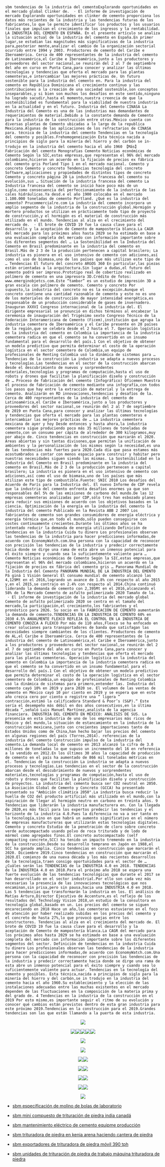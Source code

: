 
```
sbm tendencias de la industria del cementoExplorando oportunidades en el mercado global Clinker de.  · El informe de investigación de mercado Explorando oportunidades en clinker de cemento proporciona los datos más recientes de la industria y las tendencias futuras de los fabricantes,lo que le permite identificar los productos y los usuarios finales que impulsan el crecimiento de los ingresos y la rentabilidad. LA INDUSTRIA DEL CEMENTO EN ESPAÑA. En el presente artículo se analiza la situación actual de la industria del cemento en España.En primer lugar,se estudian las magnitudes más significativas de la industria para,posterior mente,analizar el cambio de la organización sectorial ocurrido entre 1994 y 2003. Productores de cemento del Caribe e Iberoamérica. Cerca de 400 representantes de la industria del cemento de Latinoamérica,el Caribe e Iberoamérica,junto a los productores y proveedores del sector nacional,se reunirán del 2 al 7 de septiembre del año en curso en Punta Cana,para conocer y analizar las últimas tecnologías y tendencias que oferta el mercado para las plantas cementeras,e intercambiar las mejores prácticas de. Un futuro sostenible para la industria del cemento en. Para la industria del cemento en República Dominicana el crecimiento continuo y las contribuciones a la creación de una sociedad sostenible,son conceptos inseparables,y si bien son muchos los desafíos en este sentido,ninguno ha logrado sacudir,hasta el momento,nuestra creencia de que la sostenibilidad es fundamental para la viabilidad de nuestra industria en la actualidad y en el futuro. Industria del Cemento CINASA La Industria del Cemento es una de las industrias mas demandantes de requerimientos de material.Debido a la constante demanda de Cemento para la industria de la construcción entre otras.México cuenta con diversas plantas de Cemento ubicadas a lo largo de la republica Mexicana.Algunas de las aplicaciones de los refractarios de CINASA para. técnica de la industria del cemento Tendencias en la tecnología del cemento y posibles.Frehomogeneización Esta técnica nacida a principios de siglo para la minería del hierro y del carbón se in­ trodujo en la industria del cemento hacia el año 1960 【Más】 Fabricación del cemento Monografias Cemento Noticias económicas de Cemento Según la SIC,estas empresas,que representan el 96% del mercado colombiano,hicieron un acuerdo en la fijación de precios ex fábrica del cemento gris Porland Tipo 1 en el mercado nacional. Cemento y concreto Cemento y concreto Tendencias tecnología del concreto Software,aplicaciones y propiedades de distintos tipos de concreto Cemento y concreto página 20 La industria francesa del cemento su evolución,sus … Situación de la industria francesa del cemento La Industria francesa del cemento se inició hace poco más de un siglo,como consecuencia del perfeccionamiento de la industria de las cales hidráulicas.Ya desd.e el año 1900 colocaba en el mercado 1.100.000 toneladas de cemento Portland. ¿Qué es la industria del cemento? Prucommercialre.com La industria del cemento incorpora un amplio segmento de la industria de la construcción global.Hormigón y mortero productos se utilizan en prácticamente todo tipo de proyecto de construcción,y el hormigón es el material de construcción más utilizado en el mundo. Tendencias al alza en el crecimiento del mercado de.  · El brote de COVID 19 fue la causa clave para el desarrollo y la aceptación de Cemento de mampostería blanca.La CAGR del mercado para los próximos años hasta 2029 se ha estimado en base a una evaluación completa del mercado con información importante sobre los diferentes segmentos del … La Sostenibilidad en la Industria del Cemento en Brasil predominante en la industria del cemento en Brasil.Más de 2 3 de la producción pertenecen a capital brasilero; La industria es pionera en el uso intensivo de cemento con adiciones,así como el uso de biomasa,uno de los países que más utilizan este tipo de … Tendencias El futuro del concreto ARGOS 360 En particular,las piezas están orientadas a la arquitectura.Sin lugar a dudas,el futuro del cemento podrá ser impreso.Prototipo real de cobertizo realizado en polímero de cemento en una impresora 3D.Crédito de fotos: www.emerginobjetcs.com.Este “tambor” es un estudio de impresión 3D a gran escala con polímero de cemento. Cemento y concreto Por supuesto,la industria del concreto no es la excepción.Aunque el concreto contiene una cantidad razonable de cemento y este no es uno de los materiales de construcción de mayor intensidad energética,es responsable de un producción considerable de gases de invernadero. Inauguran XXXVI Congreso internacional de la industria del. El dirigente empresarial se pronunció en dichos términos al encabezar la ceremonia de inauguración del Trigésimo sexto Congreso Técnico de la Federación Interamericana de Cemento (Ficem),institución que agrupa la industria cementera de Iberoamérica y el Caribe presente en 28 países de la región,que se celebra desde el 2 hasta el 7. Operación logística en la industria del cemento en Colombia La importancia de la industria cementera radica en que el cemento se ha convertido en un insumo fundamental para el desarrollo del país.1 Con el objetivo de obtener un modelo predictivo que permita determinar el costo de la operación logística en el sector cementero de Colombia,un equipo de profesionales de Renting Colombia usó la dinámica de sistemas para … Tendencias de la construcción La industria se adapta a nuevos procesos y tecnologías.Las tendencias en el sector de la construcción abarcan desde el descubrimiento de nuevos y sorprendentes materiales,tecnologías y programas de computación,hasta el uso de robots y drones que facilitan la planificación diseño y construcción de … Proceso de fabricación del cemento (Infográfico) Oficemen Muestra el proceso de fabricación de cemento mediante una infografía,con todos los pasos que hay entre la extracción de material y la entrega de cemento. Analizarán en RD innovaciones,tendencias y desafíos de la. Cerca de 400 representantes de la industria del cemento de Latinoamérica,el Caribe e Iberoamérica,junto a los productores y proveedores del sector nacional,se reunirán del 2 al 7 de septiembre de 2019 en Punta Cana,para conocer y analizar las últimas tecnologías y tendencias que oferta el mercado para las plantas cementeras e intercambiar las mejores prácticas de … La industria cementera mexicana de ayer y hoy Desde entonces y hasta ahora,la industria cementera sigue produciendo poco más 35 millones de toneladas de cemento,con un consumo per cápita de alrededor de 300 kilogramos,muy por abajo de. Cinco tendencias en construcción que marcarán el 2020. Áreas abiertas y sin tantas divisones,que permitan la unificación de ambientes y la personalización de los mismos según la necesidad,es una de las tendencias más fuertes para 2020.Cada día que pasa estamos más acostumbrados a contar con menos espacio para construir y habitar pero nuestras necesidades siguen siendo las mismas. La Sostenibilidad en la Industria del Cemento en Brasil predominante en la industria del cemento en Brasil.Más de 2 3 de la producción pertenecen a capital brasilero; La industria es pionera en el uso intensivo de cemento con adiciones,así como el uso de biomasa,uno de los países que más utilizan este tipo de combustible.Fuente: SNIC 2010 Los desafíos del Acuerdo de París para la Industria del. El nuevo Informe de CDP revela que la industria del cemento enfrenta desafíos enormes ya que son responsables del 5% de las emisiones de carbono del mundo.De las 12 empresas cementeras analizadas por CDP,sólo tres han esbozado planes para reducir sus emisiones de acuerdo con los objetivos basados en la ciencia. Optimización de la energía en la industria del cemento la industria del cemento Publicado en la Revista ABB 2 2007 Los fabricantes de cemento son grandes consumidores de energía eléctrica y energía térmica que,en todo el mundo,sólo pueden conseguirse con costes continuamente crecientes.Durante los últimos años se ha intentado reducir la demanda de energía utilizando Definición de tendencias en la industria Cuida tu dinero Los profesionales observan las tendencias de la industria para hacer predicciones informadas,de acuerdo con EconomyWatch.com.Una persona con la capacidad de reconocer con precisión las tendencias de la industria y predecir correctamente hacia donde se dirge una rama de esta abre un inmenso potencial para el éxito siempre y cuando sea lo suficientemente valiente para … Cemento Noticias económicas de Cemento Según la SIC,estas empresas,que representan el 96% del mercado colombiano,hicieron un acuerdo en la fijación de precios ex fábrica del cemento gris … Panorama Mundial de la Industria del Cemento PANORAMA MUNDIAL DE LA INDUSTRIA DEL EMENTO Pá giná 1 Visión General El consumo mundial de cemento alcanzó las 4,129Mt en el 2016,logrando un avance de 1.8% con respecto al año 2015 y,en el 2015,se contrajo en 2.4% con respecto al 2014.China continuó liderando la demanda de cemento con 2,395Mt en el 2016,alcanzando el 58% de la Mercado Cemento de asfalto polimerizado 2020 Tamaño de la.  · El informe de investigación de la industria del mercado global Cemento de asfalto polimerizado 2020 se centra en el tamaño del mercado,la participación,el crecimiento,los fabricantes y el pronóstico para 2026. Su socio en la FABRICACIÓN DE CEMENTO aumentarán la demanda de cemento.TENDENCIAS EN LA INDUSTRIA DE CEMENTO 60% en 2030 4.5% ANUALMENTE FLEXCO REFLEJA EL CONTROL EN LA INDUSTRIA DE CEMENTO CONOZCA A FLEXCO Por más de 110 años,Flexco se ha enfocado en crear soluciones para transportadores de banda que satisfagan las necesidades siempre cambiantes de los clientes. Productores de cemento de AL,el Caribe e Iberoamérica. Cerca de 400 representantes de la industria del cemento de Latinoamérica,el Caribe e Iberoamérica,junto a los productores y proveedores del sector nacional,se reunirán del 2 al 7 de septiembre del año en curso en Punta Cana,para conocer y analizar las últimas tecnologías y tendencias que oferta el mercado para las plantas cementeras. Operación logística en la industria del cemento en Colombia La importancia de la industria cementera radica en que el cemento se ha convertido en un insumo fundamental para el desarrollo del país.1 Con el objetivo de obtener un modelo predictivo que permita determinar el costo de la operación logística en el sector cementero de Colombia,un equipo de profesionales de Renting Colombia usó la dinámica de sistemas para primero,entender las. Industria del cemento cayó 10% en 2019 y para 2020 se. El volumen de las ventas de cemento en México cayó 10 por ciento en 2019 y se espera que en este año crezca cero por ciento o registre una “ ligera ” contracción,estimó la calificadora Standard & Poor’s (S&P).“ Este sería el desempeño más débil en dos años consecutivos,en la última década ”,señaló Luis Manuel Martínez,analista de la agencia financiera. INDUSTRIA DEL CEMENTO EN MÉXICO: ANÁLISIS DE SUS. La presencia en esta industria de uno de los empresarios más ricos de México y del mundo,la situación de estancamiento en la industria de la construcción mexicana,junto con crecientes importaciones tanto de Estados Unidos como de China,han hecho bajar los precios del cemento en algunas regiones del país (Torres,2014). referencias de la industria del cemento Construcción impulso de la industria del cemento.La demanda local de cemento en 2013 alcanzó la cifra de 3.0 millones de toneladas lo que supuso un incremento del 16 en referencia a lo vendido en 2012.En los últimos 30 años la capacidad de producción de cemento en el país ha aumentado de 866 mil toneladas métricas en el. Tendencias de la construcción La industria se adapta a nuevos procesos y tecnologías.Las tendencias en el sector de la construcción abarcan desde el descubrimiento de nuevos y sorprendentes materiales,tecnologías y programas de computación,hasta el uso de robots y drones que facilitan la planificación diseño y construcción de proyectos. La industria del cemento busca ser CO2 neutral en 2050. La Asociación Global de Cemento y Concreto (GCCA) ha presentado presentado su "Ambición climática 2050".La industria busca reducir la huella de CO2 del producto artificial más utilizado en el mundo,con la aspiración de llegar al hormigón neutro en carbono en treinta años. 9 Tendencias que liderarán la industria manufacturera en. Con la llegada de 2020,es más fácil para los expertos predecir las tendencias y el horizonte de la industria 4.0.Pues la diferencia no va a ser tanto en la tecnología,sino en que habrá un aumento significativo en el número de empresas manufactureras que utilizarán estas tecnologías digitales. Cemento y concreto Estudio de la penetración de cloro sobre concreto verde autocompactado usando polvo de roca triturado y de lodo de mármol como agregados finos.El concreto autocompactado (self compacting concrete,SCC) ha tenido un impacto tremendo en la industria de la construcción.Desde su desarrollo temprano en Japón en 1988,el SCC ha ganado amplia. Cinco tendencias en construcción que marcarán el 2020. Diciembre 2019.Cinco tendencias en construcción que marcarán el 2020.El comienzo de una nueva década y los más recientes desarrollos de la tecnología,traen consigo oportunidades para el sector de … ¿Cuáles serán las TENDENCIAS de la INDUSTRIA 4.0 en 2018. TENDENCIAS de la INDUSTRIA 4.0 en 2018.Para el próximo año 2018 se espera una fuerte evolución de las tendencias tecnológicas que durante el 2017 se han desarrollado en el sector industrial.Por ello son cada vez más necesarias la presencia de las innovaciones tecnológicas que nos encaminan,sin prisa,pero sin pausa,hacia una INDUSTRIA 4.0 en 2018. Las 5 tendencias que transformarán la industria en los. El análisis de Matías Arturo,Director Ejecutivo de Accenture,es el reflejo de los resultados del Technology Vision 2018,un estudio de la consultora en tecnología global,basado en un. Los precios del cemento se siguen encareciendo en 2018 Hace un año,las cementeras estuvieron en el foco de atención por haber realizado subidas en los precios del cemento y el concreto de hasta 27%,lo que provocó quejas entre los constructores. Tendencias al alza en el crecimiento del mercado de. El brote de COVID 19 fue la causa clave para el desarrollo y la aceptación de Cemento de mampostería blanca.La CAGR del mercado para los próximos años hasta 2029 se ha estimado en base a una evaluación completa del mercado con información importante sobre los diferentes segmentos del sector. Definición de tendencias en la industria Cuida tu dinero Los profesionales observan las tendencias de la industria para hacer predicciones informadas,de acuerdo con EconomyWatch.com.Una persona con la capacidad de reconocer con precisión las tendencias de la industria y predecir correctamente hacia donde se dirge una rama de esta abre un inmenso potencial para el éxito siempre y cuando sea lo suficientemente valiente para actuar. Tendencias en la tecnología del cemento y posibles. Esta técnica,nacida a principios de siglo para la minería del hierro y del carbón,se in­ trodujo en la industria del cemento hacia el año 1960.Su establecimiento y la elección de las instalaciones adecuadas entre las muchas existentes en el mercado dependen de las fluctuaciones en la composición de la materia prima y del grado de. 4 Tendencias en la industria de la construcción en el 2019 Por esto mismo,es importante seguir el ritmo de su evolución y conocer qué cambios están previstos dentro de esta gran industria para este próximo 2019.Tendencias en la construcción para el 2019.Grandes tendencias son las que están llamando a la puerta de esta industria. 
```

<div align="center">

<a href="https://es-crusher.shibang-china.com/github&k=sbm+tendencias+de+la+industria+del+cemento"><img src="https://static.shibang-china.com/es/crusher/logo.jpg"></a>

<a href="https://es-crusher.shibang-china.com/github&k=sbm+tendencias+de+la+industria+del+cemento"><img src="https://static.shibang-china.com/es/crusher/index.jpg"></a><a href="https://es-crusher.shibang-china.com/material.htmlgithub&k=sbm+tendencias+de+la+industria+del+cemento"><img src="https://static.shibang-china.com/es/crusher/material.jpg"></a><a href="https://es-crusher.shibang-china.com/application.htmlgithub&k=sbm+tendencias+de+la+industria+del+cemento"><img src="https://static.shibang-china.com/es/crusher/application.jpg"></a><a href="https://es-crusher.shibang-china.com/aboutus.htmlgithub&k=sbm+tendencias+de+la+industria+del+cemento"><img src="https://static.shibang-china.com/es/crusher/aboutus.jpg"></a><a href="https://es-crusher.shibang-china.com/contact.htmlgithub&k=sbm+tendencias+de+la+industria+del+cemento"><img src="https://static.shibang-china.com/es/crusher/contact.jpg"></a>

<a href="https://es-crusher.shibang-china.com/github&k=sbm+tendencias+de+la+industria+del+cemento"><img src="https://static.shibang-china.com/es/crusher/banner.jpg"></a>

<a href="https://swt.shibang-china.com/github&k=sbm+tendencias+de+la+industria+del+cemento"><img src="https://static.shibang-china.com/es/crusher/text.jpg"></a>

<a href="https://swt.shibang-china.com/github&k=sbm+tendencias+de+la+industria+del+cemento"><img src="https://static.shibang-china.com/es/crusher/chat.jpg"></a><a href="https://es-crusher.shibang-china.com/contact.htmlgithub&k=sbm+tendencias+de+la+industria+del+cemento"><img src="https://static.shibang-china.com/es/crusher/message.jpg"></a>

<a href="https://es-crusher.shibang-china.com/products/pe.htmlgithub&k=sbm+tendencias+de+la+industria+del+cemento"><img src="https://static.shibang-china.com/es/crusher/pe.jpg"></a><a href="https://es-crusher.shibang-china.com/products/pf.htmlgithub&k=sbm+tendencias+de+la+industria+del+cemento"><img src="https://static.shibang-china.com/es/crusher/pf.jpg"></a>

<a href="https://es-crusher.shibang-china.com/products/hpt.htmlgithub&k=sbm+tendencias+de+la+industria+del+cemento"><img src="https://static.shibang-china.com/es/crusher/hpt.jpg"></a><a href="https://es-crusher.shibang-china.com/products/vsi.htmlgithub&k=sbm+tendencias+de+la+industria+del+cemento"><img src="https://static.shibang-china.com/es/crusher/vsi.jpg"></a>

<a href="https://es-crusher.shibang-china.com/products/klv.htmlgithub&k=sbm+tendencias+de+la+industria+del+cemento"><img src="https://static.shibang-china.com/es/crusher/klv.jpg"></a><a href="https://es-crusher.shibang-china.com/products/portable.htmlgithub&k=sbm+tendencias+de+la+industria+del+cemento"><img src="https://static.shibang-china.com/es/crusher/portable.jpg"></a>

<a href="https://swt.shibang-china.com/github&k=sbm+tendencias+de+la+industria+del+cemento"><img src="https://static.shibang-china.com/es/crusher/case.jpg"></a>

</div>


* [sbm especificación de molino de bolas de laboratorio](sbm%20especificaci%C3%B3n%20de%20molino%20de%20bolas%20de%20laboratorio.md)

* [sbm mini compuesto de trituración de piedra india canadá](sbm%20mini%20compuesto%20de%20trituraci%C3%B3n%20de%20piedra%20india%20canad%C3%A1.md)

* [sbm mantenimiento eléctrico de cemento equipme producción](sbm%20mantenimiento%20el%C3%A9ctrico%20de%20cemento%20equipme%20producci%C3%B3n.md)

* [sbm trituradora de piedra en kenia arena haciendo cantera de piedra](sbm%20trituradora%20de%20piedra%20en%20kenia%20arena%20haciendo%20cantera%20de%20piedra.md)

* [sbm exportadores de trituradora de piedra móvil 390 tph](sbm%20exportadores%20de%20trituradora%20de%20piedra%20m%C3%B3vil%20390%20tph.md)

* [sbm unidades de trituración de piedra de trabajo máquina trituradora de piedra](sbm%20unidades%20de%20trituraci%C3%B3n%20de%20piedra%20de%20trabajo%20m%C3%A1quina%20trituradora%20de%20piedra.md)